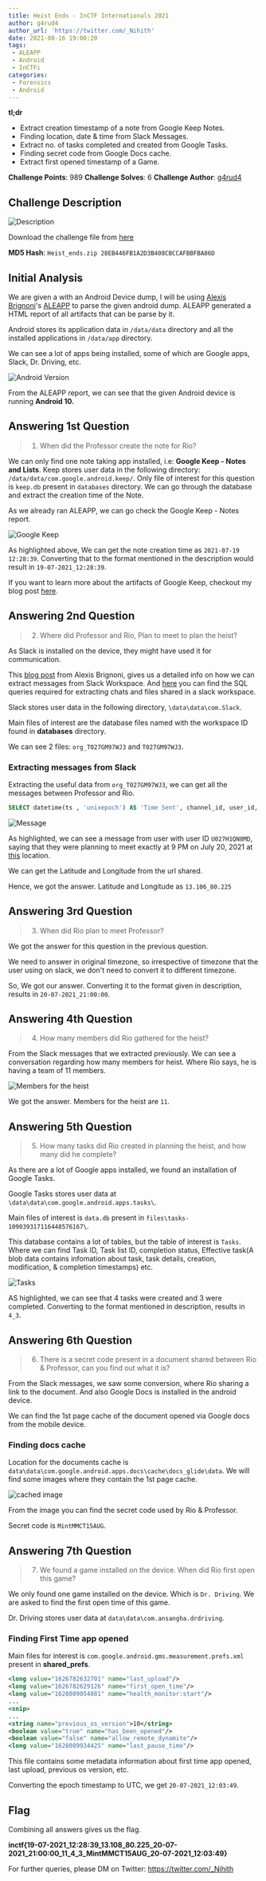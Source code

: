 ```yaml
---
title: Heist Ends - InCTF Internationals 2021
author: g4rud4
author_url: 'https://twitter.com/_Nihith'
date: 2021-08-16 19:00:20
tags:
 - ALEAPP
 - Android
 - InCTFi
categories:
 - Forensics
 - Android
---
```


**tl;dr**

+ Extract creation timestamp of a note from Google Keep Notes.
+ Finding location, date & time from Slack Messages.
+ Extract no. of tasks completed and created from Google Tasks.
+ Finding secret code from Google Docs cache.
+ Extract first opened timestamp of a Game.

<!--more-->

**Challenge Points**: 989
**Challenge Solves**: 6
**Challenge Author**: [g4rud4](https://twitter.com/_Nihith)

## Challenge Description

![Description](description.png)

Download the challenge file from [here](https://drive.google.com/file/d/1hLgFoXYQA-brR8ucAKJa3lCRx94XXXRD/view?usp=sharing)

**MD5 Hash**: `Heist_ends.zip 28EB446FB1A2D3B408CBCCAFBBFBA86D`

## Initial Analysis

We are given a with an Android Device dump, I will be using [Alexis Brignoni](https://twitter.com/AlexisBrignoni)'s [ALEAPP](https://github.com/abrignoni/ALEAPP) to parse the given android dump. ALEAPP generated a HTML report of all artifacts that can be parse by it.

Android stores its application data in `/data/data` directory and all the installed applications in `/data/app` directory.

We can see a lot of apps being installed, some of which are Google apps, Slack, Dr. Driving, etc.

![Android Version](android_version.png)

From the ALEAPP report, we can see that the given Android device is running **Android 10.**

## Answering 1st Question

> 1. When did the Professor create the note for Rio?

We can only find one note taking app installed, i.e: **Google Keep - Notes and Lists**. Keep stores user data in the following directory: `/data/data/com.google.android.keep/`. Only file of interest for this question is `keep.db` present in `databases` directory. We can go through the database and extract the creation time of the Note. 

As we already ran ALEAPP, we can go check the Google Keep - Notes report.

![Google Keep](keep.png)

As highlighted above, We can get the note creation time as `2021-07-19 12:28:39`. Converting that to the format mentioned in the description would result in `19-07-2021_12:28:39`.

If you want to learn more about the artifacts of Google Keep, checkout my blog post [here](https://g4rud4.gitlab.io/2021/Google-Keep-Notes-and-Lists-Mobile-Artifacts/).

## Answering 2nd Question

> 2. Where did Professor and Rio, Plan to meet to plan the heist?

As Slack is installed on the device, they might have used it for communication.

This [blog post](https://abrignoni.blogspot.com/2018/09/finding-slack-messages-in-android-and.html) from Alexis Brignoni, gives us a detailed info on how we can extract messages from Slack Workspace. And [here](https://github.com/abrignoni/DFIR-SQL-Query-Repo/tree/master/Android/SLACK) you can find the SQL queries required for extracting chats and files shared in a slack workspace.

Slack stores user data in the following directory, `\data\data\com.Slack`.

Main files of interest are the database files named with the workspace ID found in **databases** directory.

We can see 2 files: `org_T027GM97WJ3` and `T027GM97WJ3`.

### Extracting messages from Slack

Extracting the useful data from `org_T027GM97WJ3`, we can get all the messages between Professor and Rio.

```sql
SELECT datetime(ts , 'unixepoch') AS 'Time Sent', channel_id, user_id, json_extract(message_json, '$.text') AS 'Messages' FROM messages ORDER BY ts;
```

![Message](slack_message.png)

As highlighted, we can see a message from user with user ID `U027H1QN8MD`, saying that they were planning to meet exactly at 9 PM on July 20, 2021 at [this](https://goo.gl/maps/iDmTQoZgrZae95JL6) location.

We can get the Latitude and Longitude from the url shared.

Hence, we got the answer. Latitude and Longitude as `13.106_80.225`

## Answering 3rd Question

> 3. When did Rio plan to meet Professor?

We got the answer for this question in the previous question.

We need to answer in original timezone, so irrespective of timezone that the user using on slack, we don't need to convert it to different timezone.

So, We got our answer. Converting it to the format given in description, results in `20-07-2021_21:00:00`.

## Answering 4th Question

> 4. How many members did Rio gathered for the heist?

From the Slack messages that we extracted previously. We can see a conversation regarding how many members for heist. Where Rio says, he is having a team of 11 members.

![Members for the heist](members_slack.png)

We got the answer. Members for the heist are `11`.

## Answering 5th Question

> 5. How many tasks did Rio created in planning the heist, and how many did he complete?

As there are a lot of Google apps installed, we found an installation of Google Tasks.

Google Tasks stores user data at `\data\data\com.google.android.apps.tasks\`.

Main files of interest is `data.db` present in `files\tasks-109039317116448576167\`.

This database contains a lot of tables, but the table of interest is `Tasks`. Where we can find Task ID, Task list ID, completion status, Effective task(A blob data contains infomation about task, task details, creation, modification, & completion timestamps) etc.

![Tasks](tasks.png)

AS highlighted, we can see that 4 tasks were created and 3 were completed. Converting to the format mentioned in description, results in `4_3`.

## Answering 6th Question

> 6. There is a secret code present in a document shared between Rio & Professor, can you find out what it is?

From the Slack messages, we saw some conversion, where Rio sharing a link to the document. And also Google Docs is installed in the android device.

We can find the 1st page cache of the document opened via Google docs from the mobile device.

### Finding docs cache

Location for the documents cache is `data\data\com.google.android.apps.docs\cache\docs_glide\data`. We will find some images where they contain the 1st page cache.

![cached image](cache.png)

From the image you can find the secret code used by Rio & Professor.

Secret code is `MintMMCT15AUG`.

## Answering 7th Question

> 7. We found a game installed on the device. When did Rio first open this game?

We only found one game installed on the device. Which is `Dr. Driving`. We are asked to find the first open time of this game.

Dr. Driving stores user data at `data\data\com.ansangha.drdriving`.

### Finding First Time app opened

Main files for interest is `com.google.android.gms.measurement.prefs.xml` present in **shared_prefs**.

```xml
<long value="1626782632701" name="last_upload"/>
<long value="1626782629126" name="first_open_time"/>
<long value="1628089054881" name="health_monitor:start"/>
...
<snip>
...
<string name="previous_os_version">10</string>
<boolean value="true" name="has_been_opened"/>
<boolean value="false" name="allow_remote_dynamite"/>
<long value="1628089934425" name="last_pause_time"/>
```

This file contains some metadata information about first time app opened, last upload, previous os version, etc.

Converting the epoch timestamp to UTC, we get `20-07-2021_12:03:49`.

## Flag

Combining all answers gives us the flag.

**inctf{19-07-2021_12:28:39_13.108_80.225_20-07-2021_21:00:00_11_4_3_MintMMCT15AUG_20-07-2021_12:03:49}**

For further queries, please DM on Twitter: https://twitter.com/_Nihith
